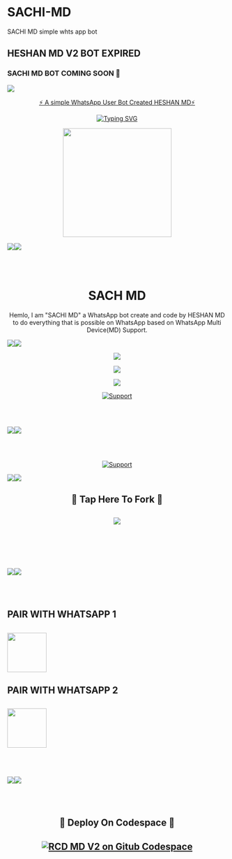 # SACHI-MD
SACHI MD simple whts app bot
## HESHAN MD V2 BOT EXPIRED 

### SACHI MD BOT COMING SOON 📍
   <a><img src='https://i.ibb.co/mMBx82m/934562b66552035a.jpg'/></a><a><img src=''/></a>
<p align="center"> 
<u>⚡ A simple WhatsApp User Bot Created HESHAN MD⚡</u>
</p>     
<p align="center">
  <a href="https://git.io/typing-svg"><img src="https://readme-typing-svg.demolab.com?font=EB+Garamond&weight=800&size=28&duration=4000&pause=1000&random=false&width=435&lines=+•★⃝ SACI-+MD-+UN BUTTON★⃝•;MULTI-DEVICE+WHATSAPP+BOT;DEVELOPED+BY+HESHAN+MD;RELEASED+DATE+25%2F10%2F2025." alt="Typing SVG" /></a>
 </p>

<p align="center">
   <a href="https://github.com/rcd-git-hub-official">
    <img src="https://files.catbox.moe/wuyr41.jpg" width="249">


   <a><img src='https://i.ibb.co/mMBx82m/934562b66552035a.jpg'/></a><a><img src='https://i.imgur.com/LyHic3i.gif'/></a>
     
   <br>
  </br>

      
</p>
<h1 align="center"> SACH MD 
</h1>
<p align="center"> 
  Hemlo, I am "SACHI MD" a WhatsApp bot create and code by HESHAN MD to do everything that is possible on WhatsApp based on WhatsApp Multi Device(MD) Support.





   <a><img src='https://i.imgur.com/LyHic3i.gif'/></a><a><img src='https://i.imgur.com/LyHic3i.gif'/></a>
     
   

   <p align="center"> 
  <a href="https://github.com/rcd-git-hub-official/RCD-MD">
    <img src="https://img.shields.io/github/stars/rcd-git-hub-official/RCD-MD?style=social">
    
   <p align="center">
  <a href="https://github.com/rcd-git-hub-official/RCD-MD/fork">
    <img src="https://img.shields.io/github/forks/rcd-git-hub-official/RCD-MD?label=Fork&style=social">
    
<p align="center">
  <a href="https://github.com/rcd-git-hub-official">
    <img src="https://api.visitorbadge.io/api/visitors?path=rcd-git-hub-official%2FA17&label=Repo%20Visitors&labelColor=%23697689&countColor=%23ba68c8&style=plastic&labelStyle=upper">
 
  <p align="CENTER">
  <a href="https://github.com/rcd-git-hub-official"><img title="Support" src="https://img.shields.io/badge/Maintain-Yes-cyan.svg?style=for-the-badge&logo=xcode" /></a>
</p>
    
<br>
  </br>


   <a><img src='https://i.imgur.com/LyHic3i.gif'/></a><a><img src='https://i.imgur.com/LyHic3i.gif'/></a>
     
   <br>
  </br>
     
  
<p align="CENTER">
  <a href="https://github.com/rcd-git-hub-official"><img title="Support" src="https://img.shields.io/badge/next%20Update-Undefined!-green.svg?style=for-the-badge&logo=xcode" /></a>
</p>
     



   <a><img src='https://i.imgur.com/LyHic3i.gif'/></a><a><img src='https://i.imgur.com/LyHic3i.gif'/></a>
     
   
<h2 align="center"> 🔰 Tap Here To Fork 🔰 
</h2>
   

<h2 align="center">  <a href="https://github.com/Ddinuwa/SACHI-MD/edit/main/README.md"><img src="https://img.shields.io/badge/FORK RCD MD V2-h?color=white&style=for-the-badge&logo=stackshare" />
</a>
</h2>
 
     
<br>
     <br>
     
<br>
  </br>


   <a><img src='https://i.imgur.com/LyHic3i.gif'/></a><a><img src='https://i.imgur.com/LyHic3i.gif'/></a>
     
   <br>
  </br>
     

## PAIR WITH WHATSAPP  1
<h2 align="left">  <a href="https://rcd-session-id.sliplane.app/"><img src="https://play-lh.googleusercontent.com/901aMQFFnVoX2T-YuJmTIwpPve_SUgMv_QSyzMSPtAqt_l0CyXN1DxfD6xXU0r2f9iM=w240-h480-rw" width="90" />
</a>
</h2>

## PAIR WITH WHATSAPP 2


<h2 align="left">  <a href="https://rcd-session-id.sliplane.app/"><img src="https://play-lh.googleusercontent.com/901aMQFFnVoX2T-YuJmTIwpPve_SUgMv_QSyzMSPtAqt_l0CyXN1DxfD6xXU0r2f9iM=w240-h480-rw" width="90" />
</a>
</h2>

<br>
  </br>


   <a><img src='https://i.imgur.com/LyHic3i.gif'/></a><a><img src='https://i.imgur.com/LyHic3i.gif'/></a>
     
   <br>
  </br>

  <h2 align="center"> 🚩  Deploy On Codespace  🚩
</h2>
<h2 align="center">  <a href="https://github.com/codespaces/new"><img title="RCD MD V2 on Gitub Codespace" src="https://img.shields.io/badge/DEPLOY CODESPACE-h?color=black&style=for-the-badge&logo=visualstudiocode" />
